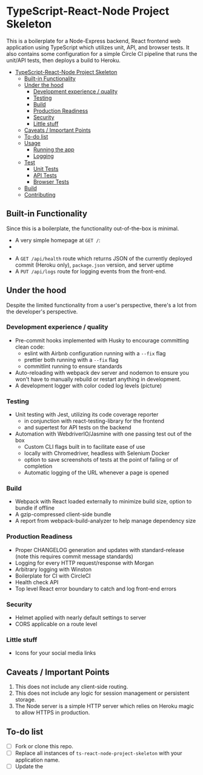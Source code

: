 # TypeScript-React-Node Project Skeleton

This is a boilerplate for a Node-Express backend, React frontend web application using TypeScript which utilizes unit, API, and browser tests. It also contains some configuration for a simple Circle CI pipeline that runs the unit/API tests, then deploys a build to Heroku.

- [TypeScript-React-Node Project Skeleton](#typescript-react-node-project-skeleton)
  - [Built-in Functionality](#built-in-functionality)
  - [Under the hood](#under-the-hood)
    - [Development experience / quality](#development-experience--quality)
    - [Testing](#testing)
    - [Build](#build)
    - [Production Readiness](#production-readiness)
    - [Security](#security)
    - [Little stuff](#little-stuff)
  - [Caveats / Important Points](#caveats--important-points)
  - [To-do list](#to-do-list)
  - [Usage](#usage)
    - [Running the app](#running-the-app)
    - [Logging](#logging)
  - [Test](#test)
    - [Unit Tests](#unit-tests)
    - [API Tests](#api-tests)
    - [Browser Tests](#browser-tests)
  - [Build](#build-1)
  - [Contributing](#contributing)

## Built-in Functionality

Since this is a boilerplate, the functionality out-of-the-box is minimal.

- A very simple homepage at `GET /`:
-

* A `GET /api/health` route which returns JSON of the currently deployed commit (Heroku only), `package.json` version, and server uptime
* A `PUT /api/logs` route for logging events from the front-end.

## Under the hood

Despite the limited functionality from a user's perspective, there's a lot from the developer's perspective.

### Development experience / quality

- Pre-commit hooks implemented with Husky to encourage committing clean code:
  - eslint with Airbnb configuration running with a `--fix` flag
  - prettier both running with a `--fix` flag
  - commitlint running to ensure standards
- Auto-reloading with webpack dev server and nodemon to ensure you won't have to manually rebuild or restart anything in development.
- A development logger with color coded log levels
  (picture)

### Testing

- Unit testing with Jest, utilizing its code coverage reporter
  - in conjunction with react-testing-library for the frontend
  - and supertest for API tests on the backend
- Automation with WebdriverIO/Jasmine with one passing test out of the box
  - Custom CLI flags built in to facilitate ease of use
  - locally with Chromedriver, headless with Selenium Docker
  - option to save screenshots of tests at the point of failing or of completion
  - Automatic logging of the URL whenever a page is opened

### Build

- Webpack with React loaded externally to minimize build size, option to bundle if offline
- A gzip-compressed client-side bundle
- A report from webpack-build-analyzer to help manage dependency size

### Production Readiness

- Proper CHANGELOG generation and updates with standard-release (note this requires commit message standards)
- Logging for every HTTP request/response with Morgan
- Arbitrary logging with Winston
- Boilerplate for CI with CircleCI
- Health check API
- Top level React error boundary to catch and log front-end errors

### Security

- Helmet applied with nearly default settings to server
- CORS applicable on a route level

### Little stuff

- Icons for your social media links

## Caveats / Important Points

1. This does not include any client-side routing.
2. This does not include any logic for session management or persistent storage.
3. The Node server is a simple HTTP server which relies on Heroku magic to allow HTTPS in production.

## To-do list

- [ ] Fork or clone this repo.
- [ ] Replace all instances of `ts-react-node-project-skeleton` with your application name.
- [ ] Update the <title> and <meta> tags in `public/index-template.html` with your project info.
- [ ] Delete `public/favicon.ico` or overwrite with your app's icon.
- [ ] If you intend to run browser tests in Chrome, make sure the `chromedriver` dev dependency matches your local version of Chrome.
- [ ] If you don't intend to integrate this with a Circle CI pipeline, delete the `.circleci` folder
- [ ] If you don't intend to deploy this to Heroku, delete or alter the `view-prod-logs` npm script and alter the `src/server/utils/get-server-status.ts` file to use a different method (currently a Heroku-specific environment variable) to get the SHA hash of the currently deployed git commit.
- [ ] If your app is deployed somewhere other than Heroku, update the URLs in `src/shared/config` and `wdio.conf.ts`.
- [ ] Delete this to-do list along with all the content above it.

## Usage

### Running the app

For development, use this:

```
npm run start:dev
```

This starts the application server on port 1337 and the webpack dev server on port 8080. Once webpack has compiled the client-side bundle, it will automatically open `http://localhost:8080` in the browser. All changes in the `/server` and `/client` directories are watched by Nodemon and webpack-dev-server respectively, which means those servers will restart if any of the files they watch are modified.

By default, React is fetched via CDN, rather than bundled, to minimize the size of `bundle.js`. But this default configuration does not allow for offline development. Therefore if you need to work offline, use this:

```
npm run start:dev:offline
```

This will signal the webpack bundler to include React and React DOM in the bundle.

As expected, this is the command you want in production:

```
npm start
```

### Logging

## Test

All tests end in `.test.ts`. Beyond that, the extensions vary by test type.

- Unit tests: `.test.ts`
- API tests: `.api.test.ts`
- Browser tests: `.browser.test.ts`

This repo utilizes Jest for unit and API tests. Together, they account for the code coverage statistics and can be run with:

```
npm run test-unit-and-api
```

The standard `npm test` script not only runs the above, but also an ESLint and Prettier check. This is designed to be run in a CI pipeline.

This repo does not contain the necessary configuration to run automated browser tests in CI. Therefore, if you want to run _all_ tests with one script, use:

```
npm run test:full:local
```

This will first run your browser tests using Chromedriver. Browser tests are run first because they should be the best indicator that your app actually works. If they fail, the script exits, and you will see screenshots for the failed tests in `test-result-screenshots` (see x for more). If they succeed, then it moves onto the unit and API tests.

### Unit Tests

Unit tests have the same name and location as the files they are testing, with the exception of the file extension.

### API Tests

API tests assert the expected HTTP response of the server at a specific route, given a possible variety of request scenarios.

```
WHEN I make a PUT request to /api/logs
AND my request is in the correct shape
THEN I should receive a 200 response

WHEN I make a GET request to /api/health
THEN I should receive a 200 response
AND the response should take this shape
```

They do not test side effects, such as logging, because this test is from the point of view of the consumer of the API. They are a type of integration test, as a server route often involves several middleware working in tandem. For that reason, API tests should not mock or stub out any source code (with the exception of logging code, in order to keep the console free of noise during a test).

API tests are located in `test-api` and are named after the `/api/____` server route exposed, with the exception of `_root` which is named after the main `/` route.

### Browser Tests

Automated browser tests are located in the `test-browser` directory and are run with WDIO in conjunction with Jasmine.

The `npm run test:browser` script simply runs the `wdio` WebdriverIO binary with a configuration file as an argument, per its standard usage. Therefore you can pass any valid WDIO flag to this script, along with a few custom flags listed below.

To run non-headless automation locally, simply run `npm run test:browser -- -c`. As long as the major version of your `chromedriver` dev dependency matches your locally installed Chrome major version, this should work.

To run headless automation on a Selenium server against a deployed environment:

1. `npm run selenium`
2. `npm run test:browser -- -e prod`

Custom flags:

`-c, --chromedriver`. Use Chromedriver to run the tests. Default is `false`, meaning it expects an automation server to be running on :4444.

`-e, --environment`. The environment you want the tests pointed at. Default is `dev`, meaning WDIO will open your `localhost` app. The other option is `prod`. The URLs for your app in `dev` and `prod` can be found in `wdio.conf.ts`.

`-s, --screenshot`. Whether to take screenshots of the viewport during testing. Default is for `failedTestsOnly`, which will save one screenshot at the point of failure of a given assertion (`it`) in the `test-results-screenshots` directory. Other options are `always` (screenshots for every `it`, at the point of failure or success), and `never`.

## Build

`build:client` generates a webpack bundle in `public/webpack.bundle.js`.

`build:server` compiles the server TypeScript code into JavaScript and dumps the compiled code into the `dist` directory.

`build` runs both `build:client` and `build:server`.

## Contributing
